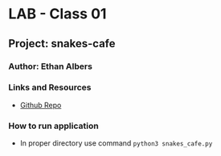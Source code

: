# LAB - Class 01

## Project: snakes-cafe
### Author: Ethan Albers
### Links and Resources

- [Github Repo](https://github.com/ekalbers/snakes-cafe)

### How to run application

- In proper directory use command `python3 snakes_cafe.py`